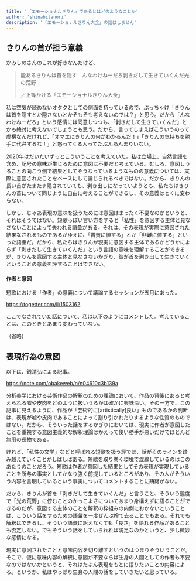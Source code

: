 ```yaml
---
title: '「エモーショナルきりん」であるとはどのようなことか'
author: 'shinabitanori'
description: '「エモーショナルきりん大全」の話はしません'
---
```


## きりんの首が担う意義

かみしのさんのこれが好きなんだけど、

> 能あるきりんは首を隠す　んなわけねーだろ剥きだして生きていくんだ光の荒野
> 
> ／上篠かける「エモーショナルきりん大全」

私は空気が読めないオタクとしての側面を持っているので、ぶっちゃけ「きりんは首を隠すとか隠さないとかそもそも考えないのでは？」と思う。だから「んなわけねーだろ」という感情には同意しつつも、「剥きだして生きていくんだ」とかも絶対に考えないでしょうとも思う。だから、言ってしまえばこういうのって虚構なんだけれど、「オマエにきりんの何がわかるんだ！」「きりんの気持ちを勝手に代弁するな！」と怒ってくる人ってたぶんあんまりいない。

2020年はだいたいずっとこういうことを考えていた。私は立場上、自然言語を含め、記号の意味が生じるために意図は不要だと考えている。むしろ、意図しうることの向こう側で結果としてそうなっているようなものの意義については、実際に意図されたことをベースにして論じられるべきではない。だから、きりんの長い首がたまたま隠されていても、剥き出しになっていようとも、私たちはきりんの首について同じように自由に考えることができるし、その意義はとくに変わらない。

しかし、じゃあ表現の意味を扱うためには意図はまったく不要なのかというと、それはそうではない。短歌っぽい言い方をすると「私性」を意図する主体と見なさないことによって失われる語彙がある。それは、その表現が実際に意図された結果なされるものであるがゆえに、「賞賛に値する」とか「非難に値する」といった語彙だ。だから、私たちはきりんが現実に意図する主体であるかどうかによらず「剥きだして生きていくんだ」という言語の意味を理解することができるが、きりんを意図する主体と見なさないかぎり、彼が首を剥き出して生きていくということの意義を評することはできない。

#### 作者と意図

短歌における「作者」の意義について議論するセッションが五月にあった。

https://togetter.com/li/1503162

ここでなされていた話について、私は以下のようにコメントした。考えていることは、このときとあまり変わっていない。

（省略）

## 表現行為の意図

以下は、銭清弘による記事。

https://note.com/obakeweb/n/n04610c3b139a

分析美学における芸術作品の解釈のための理論において、作品の背後にあると考えられる嘘や皮肉をどのように扱いうるかは確かに興味深い。その一方で、この記事に見えるように、作品が「芸術的に\[artistically\]良い」ものであるかの判断は、表現が嘘や皮肉であることによって割り引かれたりするような性質のものではない。だから、そういった話をするかぎりにおいては、現実に作者が意図したことを重視する意図主義的な解釈理論はかえって使い勝手が悪いだけでほとんど無用の長物である。

けれど、「私性の文学」などと呼ばれる短歌を扱う評では、話がそのラインを踏み越えていくことがしばしばある。短歌を取り巻く環境で混線しているのはこのあたりのことだろう。短歌は作者が意図した結果としてその表現が実現していることを所与の事実としてかなり強く前提しているところがあり、その人がそういう内容を言明しているという事実についてコメントすることに躊躇がない。

だから、きりんが首を「剥きだして生きていくんだ」と言うこと、そういう態度で「光の荒野」に佇むことのかっこよさについてあまり身構えずに語ることができるのだが、意図する主体のことを解釈の枠組みの内側におかないということは、こういう話をするための語彙を一度ぜんぶ捨て去ることでもある。それでも解釈はできるし、そういう語彙に訴えなくても「良さ」を語れる作品があることも否定しない。でもそういう話をしていられれば満足なのかというと、少し微妙な感情になる。

現実に意図されたことと意味内容を切り離すというのはつまりそういうことだ。そこで、仮に意味内容の解釈に意図が不要ならば生身の人間としての作者も不要なのではないかというと、それはたぶん表現をもとに語りたいことの内容による。というか、私はやっぱり生身の人間の話をしていきたいと思っている。



